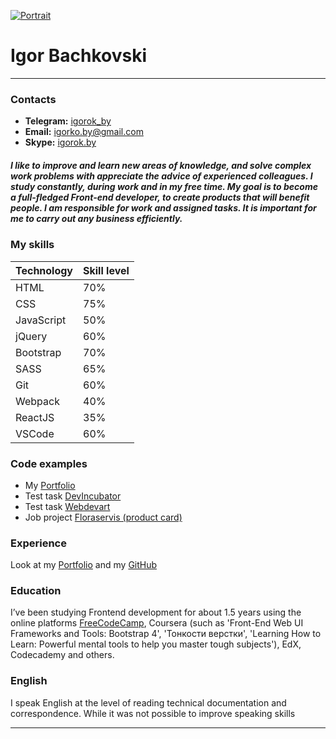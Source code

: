 [![Portrait](https://igorok-by.github.io/assets/img/face.jpg)](https://github.com/igorok-by)

# Igor Bachkovski
---

### Contacts

  * __Telegram:__ [igorok_by](https://t.me/igorok_by)
  * __Email:__ [igorko.by@gmail.com](igorko.by@gmail.com)
  * __Skype:__ [igorok.by](skype:igorok.by?chat)
  
##### _I like to improve and learn new areas of knowledge, and solve complex work problems with appreciate the advice of experienced colleagues. I study constantly, during work and in my free time. My goal is to become a full-fledged Front-end developer, to create products that will benefit people. I am responsible for work and assigned tasks. It is important for me to carry out any business efficiently._


### My skills

  Technology | Skill level
  ------------ | -------------
  HTML | 70%
  CSS | 75%
  JavaScript | 50%
  jQuery | 60%
  Bootstrap | 70%
  SASS | 65%
  Git | 60%
  Webpack | 40%
  ReactJS | 35%
  VSCode | 60%


### Code examples

  * My [Portfolio](https://igorok-by.github.io/)
  * Test task [DevIncubator](https://igorok-by.github.io/DevIncubator/)
  * Test task [Webdevart](https://igorok-by.github.io/Webdevart/)
  * Job project [Floraservis (product card)](https://floraservis.ru/products/bouquets/maminy-glaza/)


### Experience
  
  Look at my [Portfolio](https://igorok-by.github.io/) and my [GitHub](https://github.com/igorok-by)


### Education

  I’ve been studying Frontend development for about 1.5 years using the online platforms [FreeCodeCamp](https://www.freecodecamp.org/igorok.by), Coursera (such as 'Front-End Web UI Frameworks and Tools: Bootstrap 4', 'Тонкости верстки', 'Learning How to Learn: Powerful mental tools to help you master tough subjects'), EdX, Codecademy and others.


### English

  I speak English at the level of reading technical documentation and correspondence. While it was not possible to improve speaking skills

---